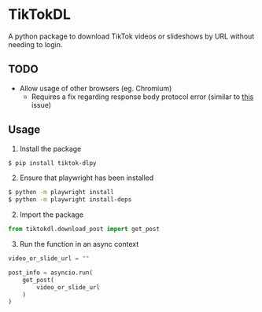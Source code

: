 # TikTokDL

A python package to download TikTok videos or slideshows by URL without needing to login.

## TODO

- Allow usage of other browsers (eg. Chromium)
    - Requires a fix regarding response body protocol error (similar to [this](https://github.com/microsoft/playwright/issues/26388) issue)

## Usage

1. Install the package

```bash
$ pip install tiktok-dlpy
```

2. Ensure that playwright has been installed

```bash
$ python -m playwright install
$ python -m playwright install-deps
```

2. Import the package

```python
from tiktokdl.download_post import get_post
```

3. Run the function in an async context

```python
video_or_slide_url = ""

post_info = asyncio.run(
    get_post(
        video_or_slide_url
    )
)
```
